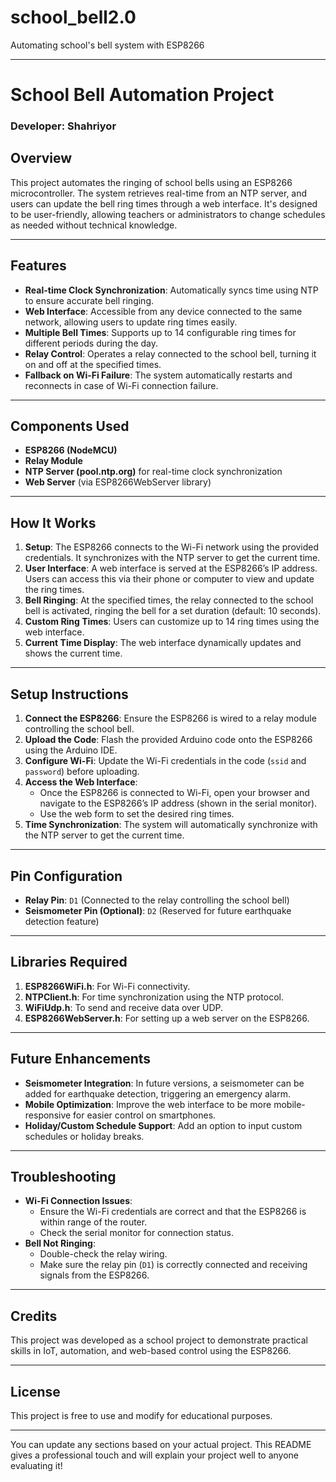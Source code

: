 # school_bell2.0
Automating school's bell system with ESP8266


---

# **School Bell Automation Project**

### Developer: Shahriyor

## **Overview**

This project automates the ringing of school bells using an ESP8266 microcontroller. The system retrieves real-time from an NTP server, and users can update the bell ring times through a web interface. It's designed to be user-friendly, allowing teachers or administrators to change schedules as needed without technical knowledge.

---

## **Features**
- **Real-time Clock Synchronization**: Automatically syncs time using NTP to ensure accurate bell ringing.
- **Web Interface**: Accessible from any device connected to the same network, allowing users to update ring times easily.
- **Multiple Bell Times**: Supports up to 14 configurable ring times for different periods during the day.
- **Relay Control**: Operates a relay connected to the school bell, turning it on and off at the specified times.
- **Fallback on Wi-Fi Failure**: The system automatically restarts and reconnects in case of Wi-Fi connection failure.

---

## **Components Used**
- **ESP8266 (NodeMCU)**
- **Relay Module**
- **NTP Server (pool.ntp.org)** for real-time clock synchronization
- **Web Server** (via ESP8266WebServer library)

---

## **How It Works**
1. **Setup**: The ESP8266 connects to the Wi-Fi network using the provided credentials. It synchronizes with the NTP server to get the current time.
2. **User Interface**: A web interface is served at the ESP8266’s IP address. Users can access this via their phone or computer to view and update the ring times.
3. **Bell Ringing**: At the specified times, the relay connected to the school bell is activated, ringing the bell for a set duration (default: 10 seconds).
4. **Custom Ring Times**: Users can customize up to 14 ring times using the web interface.
5. **Current Time Display**: The web interface dynamically updates and shows the current time.

---

## **Setup Instructions**
1. **Connect the ESP8266**: Ensure the ESP8266 is wired to a relay module controlling the school bell.
2. **Upload the Code**: Flash the provided Arduino code onto the ESP8266 using the Arduino IDE.
3. **Configure Wi-Fi**: Update the Wi-Fi credentials in the code (`ssid` and `password`) before uploading.
4. **Access the Web Interface**:
   - Once the ESP8266 is connected to Wi-Fi, open your browser and navigate to the ESP8266’s IP address (shown in the serial monitor).
   - Use the web form to set the desired ring times.
5. **Time Synchronization**: The system will automatically synchronize with the NTP server to get the current time.

---

## **Pin Configuration**
- **Relay Pin**: `D1` (Connected to the relay controlling the school bell)
- **Seismometer Pin (Optional)**: `D2` (Reserved for future earthquake detection feature)

---

## **Libraries Required**
1. **ESP8266WiFi.h**: For Wi-Fi connectivity.
2. **NTPClient.h**: For time synchronization using the NTP protocol.
3. **WiFiUdp.h**: To send and receive data over UDP.
4. **ESP8266WebServer.h**: For setting up a web server on the ESP8266.

---

## **Future Enhancements**
- **Seismometer Integration**: In future versions, a seismometer can be added for earthquake detection, triggering an emergency alarm.
- **Mobile Optimization**: Improve the web interface to be more mobile-responsive for easier control on smartphones.
- **Holiday/Custom Schedule Support**: Add an option to input custom schedules or holiday breaks.

---

## **Troubleshooting**
- **Wi-Fi Connection Issues**:
  - Ensure the Wi-Fi credentials are correct and that the ESP8266 is within range of the router.
  - Check the serial monitor for connection status.
- **Bell Not Ringing**:
  - Double-check the relay wiring.
  - Make sure the relay pin (`D1`) is correctly connected and receiving signals from the ESP8266.

---

## **Credits**
This project was developed as a school project to demonstrate practical skills in IoT, automation, and web-based control using the ESP8266.

---

## **License**
This project is free to use and modify for educational purposes.

---

You can update any sections based on your actual project. This README gives a professional touch and will explain your project well to anyone evaluating it!
